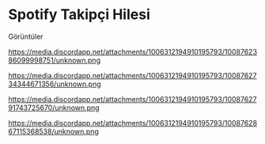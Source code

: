 # Spotify Takipçi Hilesi

Görüntüler

https://media.discordapp.net/attachments/1006312194910195793/1008762386099998751/unknown.png

https://media.discordapp.net/attachments/1006312194910195793/1008762734344671356/unknown.png

https://media.discordapp.net/attachments/1006312194910195793/1008762791743725670/unknown.png

https://media.discordapp.net/attachments/1006312194910195793/1008762867115368538/unknown.png
